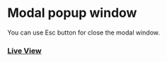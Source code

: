 # Modal popup window

You can use Esc button for close the modal window.

### [Live View](https://bilalturkmen.github.io/html-css-js-practice/modal-popup-window/)
